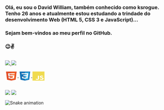 ### Olá, eu sou o David William, também conhecido como ksrogue. Tenho 26 anos e atualmente estou estudando a trindade do desenvolvimento Web (HTML 5, CSS 3 e JavaScript)... 

### Sejam bem-vindos ao meu perfil no GitHub. 

### 😉✌️

##
<div>
  <a href="https://github.com/ksrogue">
  <img height="180em" src="https://github-readme-stats.vercel.app/api?username=ksrogue&show_icons=true&theme=dark&include_all_commits=true&count_private=true"/>
  <img height="180em" src="https://github-readme-stats.vercel.app/api/top-langs/?username=ksrogue&layout=compact&langs_count=16&theme=dark"/>
</div>

<div style="display= inline_block"><br>
  <img align="center" alt="ksrogue-HTML" height="30" width="40" src="https://raw.githubusercontent.com/devicons/devicon/master/icons/html5/html5-original.svg">
  <img align="center" alt="ksrogue-CSS" height="30" width="40" src="https://raw.githubusercontent.com/devicons/devicon/master/icons/css3/css3-original.svg">
  <img align="center" alt="ksrogue-Js" height="30" width="40" src="https://raw.githubusercontent.com/devicons/devicon/master/icons/javascript/javascript-plain.svg">
</div>

##

<div>
  <a href="https://www.instagram.com/ks.rogue" target="_blank"> <img height="30" src="https://img.shields.io/badge/-Instagram-%23E4405F?style=for-the-      badge&logo=instagram&logoColor=white" target="_blank"></a>
  <a href="https://www.linkedin.com/in/david-william-santos-592a48237" target="_blank"><img height="30" src="https://img.shields.io/badge/-LinkedIn-%230077B5?style=for-the-badge&logo=linkedin&logoColor=white" target="_blank"></a> 
</div>
  
  ![Snake animation](https://github.com/seu-usuário-aqui/ksrogue/blob/output/github-contribution-grid-snake.svg)
